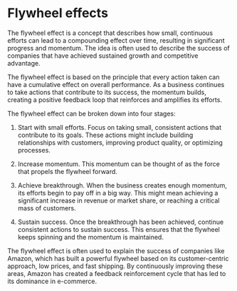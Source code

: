 # Flywheel effects

The flywheel effect is a concept that describes how small, continuous efforts can lead to a compounding effect over time, resulting in significant progress and momentum. The idea is often used to describe the success of companies that have achieved sustained growth and competitive advantage.

The flywheel effect is based on the principle that every action taken can have a cumulative effect on overall performance. As a business continues to take actions that contribute to its success, the momentum builds, creating a positive feedback loop that reinforces and amplifies its efforts.

The flywheel effect can be broken down into four stages:

1. Start with small efforts. Focus on taking small, consistent actions that contribute to its goals. These actions might include building relationships with customers, improving product quality, or optimizing processes.

2. Increase momentum. This momentum can be thought of as the force that propels the flywheel forward.

3. Achieve breakthrough. When the business creates enough momentum, its efforts begin to pay off in a big way. This might mean achieving a significant increase in revenue or market share, or reaching a critical mass of customers.

4. Sustain success. Once the breakthrough has been achieved, continue consistent actions to sustain success. This ensures that the flywheel keeps spinning and the momentum is maintained.

The flywheel effect is often used to explain the success of companies like Amazon, which has built a powerful flywheel based on its customer-centric approach, low prices, and fast shipping. By continuously improving these areas, Amazon has created a feedback reinforcement cycle that has led to its dominance in e-commerce.
